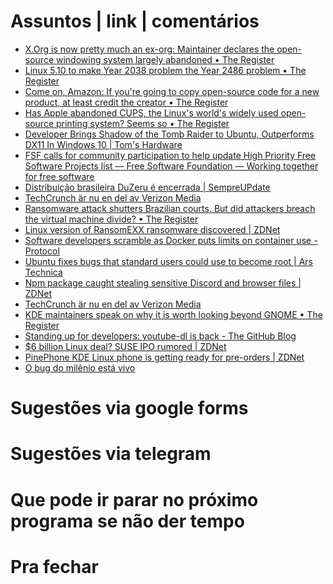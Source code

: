 Assuntos | link | comentários
=============================
* [X.Org is now pretty much an ex-org: Maintainer declares the open-source windowing system largely abandoned • The Register](https://www.theregister.com/2020/10/30/x_server_lead_maintainer_declares/)
* [Linux 5.10 to make Year 2038 problem the Year 2486 problem • The Register](https://www.theregister.com/2020/10/19/linux_5_10_y2k38_fixes/)
* [Come on, Amazon: If you're going to copy open-source code for a new product, at least credit the creator • The Register](https://www.theregister.com/2020/10/16/aws_headless_recorder/)
* [Has Apple abandoned CUPS, the Linux's world's widely used open-source printing system? Seems so • The Register](https://www.theregister.com/2020/10/15/apple_cups_develoment/)
* [Developer Brings Shadow of the Tomb Raider to Ubuntu, Outperforms DX11 In Windows 10 | Tom's Hardware](https://www.tomshardware.com/news/developer-brings-shadow-of-the-tomb-raider-to-ubuntu-outperforms-dx11-in-windows-10)
* [FSF calls for community participation to help update High Priority Free Software Projects list — Free Software Foundation — Working together for free software](https://www.fsf.org/news/fsf-calls-for-community-participation-to-help-update-high-priority-free-software-projects-list)
* [Distribuição brasileira DuZeru é encerrada | SempreUPdate](https://sempreupdate.com.br/distribuicao-brasileira-duzeru-e-encerrada/)
* [TechCrunch är nu en del av Verizon Media](https://techcrunch.com/2020/11/05/proctorio-dmca-copyright-critical-tweets/)
* [Ransomware attack shutters Brazilian courts. But did attackers breach the virtual machine divide? • The Register](https://www.theregister.com/2020/11/06/brazil_court_ransomware/)
* [Linux version of RansomEXX ransomware discovered | ZDNet](https://www.zdnet.com/article/linux-version-of-ransomexx-ransomware-discovered/)
* [Software developers scramble as Docker puts limits on container use - Protocol](https://www.protocol.com/docker-containers-software-developers)
* [Ubuntu fixes bugs that standard users could use to become root | Ars Technica](https://arstechnica.com/?p=1722318#p3)
* [Npm package caught stealing sensitive Discord and browser files | ZDNet](https://www.zdnet.com/google-amp/article/npm-package-caught-stealing-sensitive-discord-and-browser-files/)
* [TechCrunch är nu en del av Verizon Media](https://techcrunch.com/2020/11/12/python-creator-guido-van-rossum-joins-microsoft/)
* [KDE maintainers speak on why it is worth looking beyond GNOME • The Register](https://www.theregister.com/2020/11/16/kde_maintainers_speak_on_why/)
* [Standing up for developers: youtube-dl is back - The GitHub Blog](https://github.blog/2020-11-16-standing-up-for-developers-youtube-dl-is-back/)
* [$6 billion Linux deal? SUSE IPO rumored | ZDNet](https://www.zdnet.com/google-amp/article/6-billion-linux-deal-suse-ipo-rumored/)
* [PinePhone KDE Linux phone is getting ready for pre-orders | ZDNet](https://www.zdnet.com/article/pinephone-kde-linux-phone-is-getting-ready-for-pre-orders/)
* [O bug do milênio está vivo](http://gotocobol.com.br/o-bug-do-milenio-esta-vivo/?fbclid=IwAR3-XX_GXr6RL_wrQuTjA2FzW135h3555iUCl7NadcQ5c0eJ0L1NOJVUSII)

Sugestões via google forms
==========================

Sugestões via telegram
======================

Que pode ir parar no próximo programa se não der tempo
=======================================================

Pra fechar
==========


